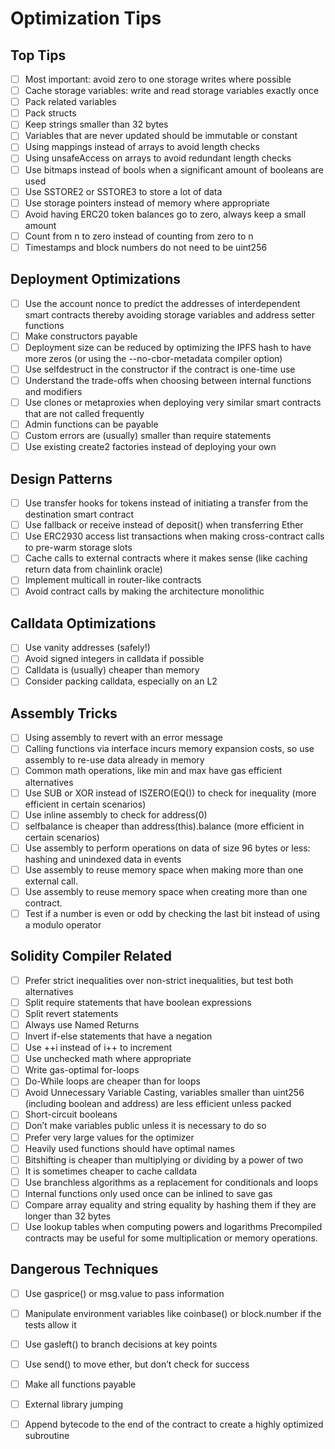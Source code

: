 # Optimization Tips

## Top Tips

- [ ] Most important: avoid zero to one storage writes where possible
- [ ] Cache storage variables: write and read storage variables exactly once
- [ ] Pack related variables
- [ ] Pack structs
- [ ] Keep strings smaller than 32 bytes
- [ ] Variables that are never updated should be immutable or constant
- [ ] Using mappings instead of arrays to avoid length checks
- [ ] Using unsafeAccess on arrays to avoid redundant length checks
- [ ] Use bitmaps instead of bools when a significant amount of booleans are used
- [ ] Use SSTORE2 or SSTORE3 to store a lot of data
- [ ] Use storage pointers instead of memory where appropriate
- [ ] Avoid having ERC20 token balances go to zero, always keep a small amount
- [ ] Count from n to zero instead of counting from zero to n
- [ ] Timestamps and block numbers do not need to be uint256 

## Deployment Optimizations

- [ ] Use the account nonce to predict the addresses of interdependent smart contracts thereby avoiding storage variables and address setter functions
- [ ] Make constructors payable
- [ ] Deployment size can be reduced by optimizing the IPFS hash to have more zeros (or using the --no-cbor-metadata compiler option)
- [ ] Use selfdestruct in the constructor if the contract is one-time use
- [ ] Understand the trade-offs when choosing between internal functions and modifiers
- [ ] Use clones or metaproxies when deploying very similar smart contracts that are not called frequently
- [ ] Admin functions can be payable
- [ ] Custom errors are (usually) smaller than require statements
- [ ] Use existing create2 factories instead of deploying your own

## Design Patterns

- [ ] Use transfer hooks for tokens instead of initiating a transfer from the destination smart contract
- [ ] Use fallback or receive instead of deposit() when transferring Ether
- [ ] Use ERC2930 access list transactions when making cross-contract calls to pre-warm storage slots
- [ ] Cache calls to external contracts where it makes sense (like caching return data from chainlink oracle)
- [ ] Implement multicall in router-like contracts
- [ ] Avoid contract calls by making the architecture monolithic

## Calldata Optimizations

- [ ] Use vanity addresses (safely!)
- [ ] Avoid signed integers in calldata if possible
- [ ] Calldata is (usually) cheaper than memory
- [ ] Consider packing calldata, especially on an L2

## Assembly Tricks

- [ ] Using assembly to revert with an error message
- [ ] Calling functions via interface incurs memory expansion costs, so use assembly to re-use data already in memory
- [ ] Common math operations, like min and max have gas efficient alternatives
- [ ] Use SUB or XOR instead of ISZERO(EQ()) to check for inequality (more efficient in certain scenarios)
- [ ] Use inline assembly to check for address(0)
- [ ] selfbalance is cheaper than address(this).balance (more efficient in certain scenarios)
- [ ] Use assembly to perform operations on data of size 96 bytes or less: hashing and unindexed data in events
- [ ] Use assembly to reuse memory space when making more than one external call.
- [ ] Use assembly to reuse memory space when creating more than one contract.
- [ ] Test if a number is even or odd by checking the last bit instead of using a modulo operator

## Solidity Compiler Related

- [ ] Prefer strict inequalities over non-strict inequalities, but test both alternatives
- [ ] Split require statements that have boolean expressions
- [ ] Split revert statements
- [ ] Always use Named Returns
- [ ] Invert if-else statements that have a negation
- [ ] Use ++i instead of i++ to increment
- [ ] Use unchecked math where appropriate
- [ ] Write gas-optimal for-loops
- [ ] Do-While loops are cheaper than for loops
- [ ] Avoid Unnecessary Variable Casting, variables smaller than uint256 (including boolean and address) are less efficient unless packed
- [ ] Short-circuit booleans
- [ ] Don’t make variables public unless it is necessary to do so
- [ ] Prefer very large values for the optimizer
- [ ] Heavily used functions should have optimal names
- [ ] Bitshifting is cheaper than multiplying or dividing by a power of two
- [ ] It is sometimes cheaper to cache calldata
- [ ] Use branchless algorithms as a replacement for conditionals and loops
- [ ] Internal functions only used once can be inlined to save gas
- [ ] Compare array equality and string equality by hashing them if they are longer than 32 bytes
- [ ] Use lookup tables when computing powers and logarithms
Precompiled contracts may be useful for some multiplication or memory operations.

## Dangerous Techniques

- [ ] Use gasprice() or msg.value to pass information
- [ ] Manipulate environment variables like coinbase() or block.number if the tests allow it
- [ ] Use gasleft() to branch decisions at key points
- [ ] Use send() to move ether, but don’t check for success
- [ ] Make all functions payable
- [ ] External library jumping
- [ ] Append bytecode to the end of the contract to create a highly optimized subroutine

